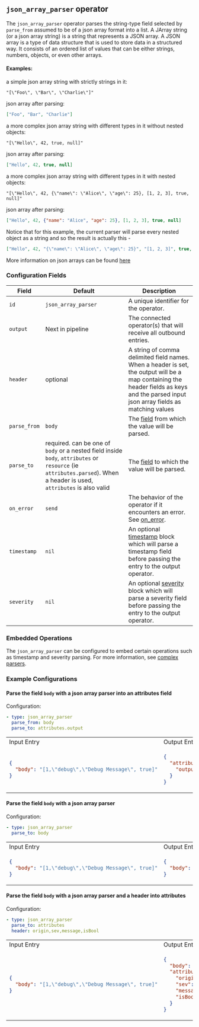## `json_array_parser` operator

The `json_array_parser` operator parses the string-type field selected by `parse_from` assumed to be of a json array format into a list.
A JArray string (or a json array string) is a string that represents a JSON array. A JSON array is a type of data structure that is used to store data in a structured way. It consists of an ordered list of values that can be either strings, numbers, objects, or even other arrays.
#### Examples:
a simple json array string with strictly strings in it:
```
"[\"Foo\", \"Bar\", \"Charlie\"]"
```

json array after parsing:
```json
["Foo", "Bar", "Charlie"]
```

a more complex json array string with different types in it without nested objects:
```
"[\"Hello\", 42, true, null]"
```

json array after parsing:
```json
["Hello", 42, true, null]
```

a more complex json array string with different types in it with nested objects:
```
"[\"Hello\", 42, {\"name\": \"Alice\", \"age\": 25}, [1, 2, 3], true, null]"
```

json array after parsing:
```json
["Hello", 42, {"name": "Alice", "age": 25}, [1, 2, 3], true, null]
```

Notice that for this example, the current parser will parse every nested object as a string and so the result is actually this - 
```json
["Hello", 42, "{\"name\": \"Alice\", \"age\": 25}", "[1, 2, 3]", true, null]
```

More information on json arrays can be found [here](https://json-schema.org/understanding-json-schema/reference/array)


### Configuration Fields

| Field              | Default                                  | Description                                                                                                                                       |
|--------------------|------------------------------------------|---------------------------------------------------------------------------------------------------------------------------------------------------|
| `id`               | `json_array_parser`                             | A unique identifier for the operator.                                                                                                             |
| `output`           | Next in pipeline                         | The connected operator(s) that will receive all outbound entries.                                                                                 |
| `header`           | optional | A string of comma delimited field names. When a header is set, the output will be a map containing the header fields as keys and the parsed input json array fields as matching values                                                                                                                   |
| `parse_from`       | `body`                                   | The [field](../types/field.md) from which the value will be parsed.                                                                               |
| `parse_to`         | required. can be one of `body` or a nested field inside `body`, `attributes` or `resource` (ie `attributes.parsed`). When a header is used, `attributes` is also valid                           | The [field](../types/field.md) to which the value will be parsed.                                                                                 |
| `on_error`         | `send`                                   | The behavior of the operator if it encounters an error. See [on_error](../types/on_error.md).                                                     |
| `timestamp`        | `nil`                                    | An optional [timestamp](../types/timestamp.md) block which will parse a timestamp field before passing the entry to the output operator.          |
| `severity`         | `nil`                                    | An optional [severity](../types/severity.md) block which will parse a severity field before passing the entry to the output operator.             |

### Embedded Operations

The `json_array_parser` can be configured to embed certain operations such as timestamp and severity parsing. For more information, see [complex parsers](../types/parsers.md#complex-parsers).

### Example Configurations

#### Parse the field `body` with a json array parser into an attributes field 

Configuration:

```yaml
- type: json_array_parser
  parse_from: body
  parse_to: attributes.output
```

<table>
<tr><td> Input Entry </td> <td> Output Entry </td></tr>
<tr>
<td>

```json
{
  "body": "[1,\"debug\",\"Debug Message\", true]"
}
```

</td>
<td>

```json
{
  "attributes": {
    "output": [1, "debug", "Debug Message", true]
  }
}
```

</td>
</tr>
</table>

#### Parse the field `body` with a json array parser

Configuration:

```yaml
- type: json_array_parser
  parse_to: body
```

<table>
<tr><td> Input Entry </td> <td> Output Entry </td></tr>
<tr>
<td>

```json
{
  "body": "[1,\"debug\",\"Debug Message\", true]"
}
```

</td>
<td>

```json
{
  "body": [1, "debug", "Debug Message", true]
}
```

</td>
</tr>
</table>

#### Parse the field `body` with a json array parser and a header into attributes

Configuration:

```yaml
- type: json_array_parser
  parse_to: attributes
  header: origin,sev,message,isBool
```

<table>
<tr><td> Input Entry </td> <td> Output Entry </td></tr>
<tr>
<td>

```json
{
  "body": "[1,\"debug\",\"Debug Message\", true]"
}
```

</td>
<td>

```json
{
  "body": "[1,\"debug\",\"Debug Message\", true]",
  "attributes": {
    "origin":  1,
    "sev":     "debug",
    "message": "Debug Message",
    "isBool":  true,
  }
}
```

</td>
</tr>
</table>